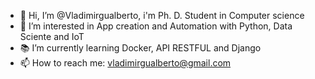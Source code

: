 - 👋 Hi, I’m @Vladimirgualberto, i'm Ph. D. Student in Computer science
- :memo: I’m interested in App creation and Automation with Python, Data Sciente and IoT
- :books: I’m currently learning  Docker, API RESTFUL and Django
- 📫 How to reach me: vladimirgualberto@gmail.com

<!---
Vladimirgualberto/Vladimirgualberto is a ✨ special ✨ repository because its `README.md` (this file) appears on your GitHub profile.
You can click the Preview link to take a look at your changes.
--->
